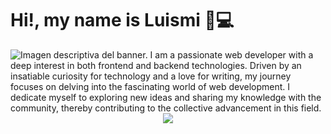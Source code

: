 # Hi!, my name is Luismi 💁💻 

<img src="https://github.com/x2p6/x2p6/blob/main/banner-gitHub-0.png?raw=true" alt="Imagen descriptiva del banner.">
I am a passionate web developer with a deep interest in both frontend and backend technologies. Driven by an insatiable curiosity for technology and a love for writing, my journey focuses on delving into the fascinating world of web development. I dedicate myself to exploring new ideas and sharing my knowledge with the community, thereby contributing to the collective advancement in this field.

<div id="header" align="center">
  <img src="https://media.giphy.com/media/4XXospruce up8A7CIW1lZGgdhm/giphy.gif"/>
</div>

